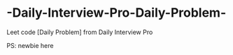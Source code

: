# -Daily-Interview-Pro-Daily-Problem-
Leet code [Daily Problem] from Daily Interview Pro

PS: newbie here
